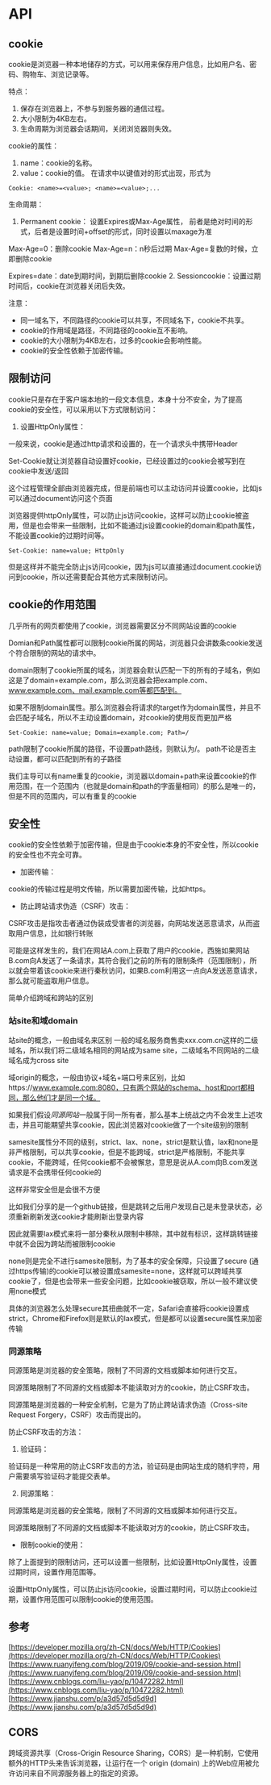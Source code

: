 # API

## cookie

cookie是浏览器一种本地储存的方式，可以用来保存用户信息，比如用户名、密码、购物车、浏览记录等。

特点：

1. 保存在浏览器上，不参与到服务器的通信过程。
2. 大小限制为4KB左右。
3. 生命周期为浏览器会话期间，关闭浏览器则失效。

cookie的属性：

1. name：cookie的名称。
2. value：cookie的值。
在请求中以键值对的形式出现，形式为

```
Cookie: <name>=<value>; <name>=<value>;...
```

生命周期：

1. Permanent cookie：
设置Expires或Max-Age属性，
前者是绝对时间的形式，后者是设置时间+offset的形式，同时设置以maxage为准

Max-Age=0：删除cookie
Max-Age=n：n秒后过期
Max-Age=复数的时候，立即删除cookie

Expires=date：date到期时间，到期后删除cookie
2. Sessioncookie：设置过期时间后，cookie在浏览器关闭后失效。

注意：

* 同一域名下，不同路径的cookie可以共享，不同域名下，cookie不共享。
* cookie的作用域是路径，不同路径的cookie互不影响。
* cookie的大小限制为4KB左右，过多的cookie会影响性能。
* cookie的安全性依赖于加密传输。

## 限制访问

cookie只是存在于客户端本地的一段文本信息，本身十分不安全，为了提高cookie的安全性，可以采用以下方式限制访问：

1. 设置HttpOnly属性：

一般来说，cookie是通过http请求和设置的，在一个请求头中携带Header

Set-Cookie就让浏览器自动设置好cookie，已经设置过的cookie会被写到在cookie中发送/返回

这个过程管理全部由浏览器完成，但是前端也可以主动访问并设置cookie，比如js可以通过document访问这个页面

浏览器提供httpOnly属性，可以防止js访问cookie，这样可以防止cookie被盗用，但是也会带来一些限制，比如不能通过js设置cookie的domain和path属性，不能设置cookie的过期时间等。

```
Set-Cookie: name=value; HttpOnly
```

但是这样并不能完全防止js访问cookie，因为js可以直接通过document.cookie访问到cookie，所以还需要配合其他方式来限制访问。

## cookie的作用范围

几乎所有的网页都使用了cookie，浏览器需要区分不同网站设置的cookie

Domian和Path属性都可以限制cookie所属的网站，浏览器只会讲数条cookie发送个符合限制的网站的请求中。

domain限制了cookie所属的域名，浏览器会默认匹配一下的所有的子域名，例如这是了domain=example.com，那么浏览器会把example.com、www.example.com、mail.example.com等都匹配到。

如果不限制domain属性。那么浏览器会将请求的target作为domain属性，并且不会匹配子域名，所以不主动设置domain，对cookie的使用反而更加严格

```
Set-Cookie: name=value; Domain=example.com; Path=/
```

path限制了cookie所属的路径，不设置path路线，则默认为/。
path不论是否主动设置，都可以匹配到所有的子路径

我们主导可以有name重复的cookie，浏览器以domain+path来设置cookie的作用范围，在一个范围内（也就是domain和path的字面量相同）的那么是唯一的，但是不同的范围内，可以有重复的cookie

## 安全性

cookie的安全性依赖于加密传输，但是由于cookie本身的不安全性，所以cookie的安全性也不完全可靠。

* 加密传输：

cookie的传输过程是明文传输，所以需要加密传输，比如https。

* 防止跨站请求伪造（CSRF）攻击：

CSRF攻击是指攻击者通过伪装成受害者的浏览器，向网站发送恶意请求，从而盗取用户信息，比如银行转账

可能是这样发生的，我们在网站A.com上获取了用户的cookie，西施如果网站B.com向A发送了一条请求，其符合我们之前的所有的限制条件（范围限制），所以就会带着该cookie来进行秦秋访问，如果B.com利用这一点向A发送恶意请求，那么就可能盗取用户信息。

简单介绍跨域和跨站的区别

### 站site和域domain

站site的概念，一般由域名来区别
一般的域名服务商售卖xxx.com.cn这样的二级域名，所以我们将二级域名相同的网站成为same site，二级域名不同网站的二级域名成为cross site

域origin的概念，一般由协议+域名+端口号来区别，比如https://www.example.com:8080，只有两个网站的schema、host和port都相同，那么他们才是同一个域。

如果我们假设*同源网站*一般属于同一所有者，那么基本上统战之内不会发生上述攻击，并且可能期望共享cookie，因此浏览器对cookie做了一个site级别的限制

samesite属性分不同的级别，strict、lax、none，strict是默认值，lax和none是非严格限制，可以共享cookie，但是不能跨域，strict是严格限制，不能共享cookie，不能跨域，任何cookie都不会被懈怠，意思是说从A.com向B.com发送请求是不会携带任何cookie的

这样非常安全但是会很不方便

比如我们分享的是一个github链接，但是跳转之后用户发现自己是未登录状态，必须重新刷新发送cookie才能刷新出登录内容

因此就需要lax模式来将一部分秦秋从限制中移除，其中就有<a>标识，这样跳转链接中就不会因为跨站而被限制cookie

none则是完全不进行samesite限制，为了基本的安全保障，只设置了secure
(通过https传输)的cookie可以被设置成samesite=none，这样就可以跨域共享cookie了，但是也会带来一些安全问题，比如cookie被窃取，所以一般不建议使用none模式

具体的浏览器怎么处理secure其扭曲就不一定，Safari会直接将cookie设置成strict，Chrome和Firefox则是默认的lax模式，但是都可以设置secure属性来加密传输

### 同源策略

同源策略是浏览器的安全策略，限制了不同源的文档或脚本如何进行交互。

同源策略限制了不同源的文档或脚本不能读取对方的cookie，防止CSRF攻击。

同源策略是浏览器的一种安全机制，它是为了防止跨站请求伪造（Cross-site Request Forgery，CSRF）攻击而提出的。

防止CSRF攻击的方法：

1. 验证码：

验证码是一种常用的防止CSRF攻击的方法，验证码是由网站生成的随机字符，用户需要填写验证码才能提交表单。

2. 同源策略：

同源策略是浏览器的安全策略，限制了不同源的文档或脚本如何进行交互。

同源策略限制了不同源的文档或脚本不能读取对方的cookie，防止CSRF攻击。

* 限制cookie的使用：

除了上面提到的限制访问，还可以设置一些限制，比如设置HttpOnly属性，设置过期时间，设置作用范围等。

设置HttpOnly属性，可以防止js访问cookie，设置过期时间，可以防止cookie过期，设置作用范围可以限制cookie的使用范围。    

## 参考

[https://developer.mozilla.org/zh-CN/docs/Web/HTTP/Cookies](https://developer.mozilla.org/zh-CN/docs/Web/HTTP/Cookies)  
[https://www.ruanyifeng.com/blog/2019/09/cookie-and-session.html](https://www.ruanyifeng.com/blog/2019/09/cookie-and-session.html)  
[https://www.cnblogs.com/liu-yao/p/10472282.html](https://www.cnblogs.com/liu-yao/p/10472282.html)  
[https://www.jianshu.com/p/a3d57d5d5d9d](https://www.jianshu.com/p/a3d57d5d5d9d)  

## CORS

跨域资源共享（Cross-Origin Resource Sharing，CORS）是一种机制，它使用额外的HTTP头来告诉浏览器，让运行在一个 origin (domain) 上的Web应用被允许访问来自不同源服务器上的指定的资源。
